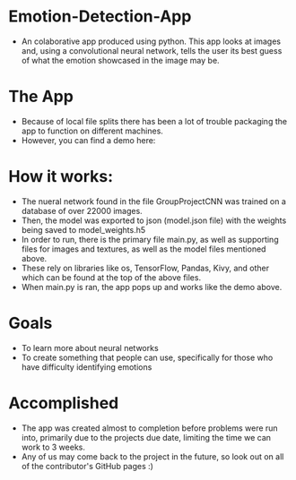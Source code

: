# Emotion-Detection-App
- An colaborative app produced using python. This app looks at images and, using a convolutional neural network, tells the user its best guess of what the emotion showcased in the image may be.

# The App
- Because of local file splits there has been a lot of trouble packaging the app to function on different machines.
- However, you can find a demo here:

# How it works:
- The nueral network found in the file GroupProjectCNN was trained on a database of over 22000 images.
- Then, the model was exported to json (model.json file) with the weights being saved to model_weights.h5
- In order to run, there is the primary file main.py, as well as supporting files for images and textures, as well as the model files mentioned above.
- These rely on libraries like os, TensorFlow, Pandas, Kivy, and other which can be found at the top of the above files. 
- When main.py is ran, the app pops up and works like the demo above. 

# Goals
- To learn more about neural networks
- To create something that people can use, specifically for those who have difficulty identifying emotions

# Accomplished
- The app was created almost to completion before problems were run into, primarily due to the projects due date, limiting the time we can work to 3 weeks.
- Any of us may come back to the project in the future, so look out on all of the contributor's GitHub pages :)
